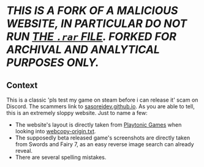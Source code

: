 # ***THIS IS A FORK OF A MALICIOUS WEBSITE, IN PARTICULAR DO NOT RUN [THE `.rar` FILE](attachments/1078679272706809879/1078805658423533619). FORKED FOR ARCHIVAL AND ANALYTICAL PURPOSES ONLY.***
## Context
This is a classic 'pls test my game on steam before i can release it' scam on Discord. The scammers link to [sasoreidev.github.io](https://web.archive.org/web/20230421224129/https://sasoreidev.github.io/).
As you are able to tell, this is an extremely sloppy website. Just to name a few:
- The website's layout is directly taken from [Playtonic Games](https://www.playtonicgames.com/) when looking into [webcopy-origin.txt](main/webcopy-origin.txt).
- The supposedly beta released game's screenshots are directly taken from Swords and Fairy 7, as an easy reverse image search can already reveal.
- There are several spelling mistakes.
